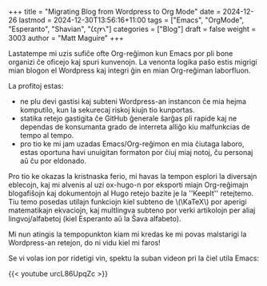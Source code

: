 +++
title = "Migrating Blog from Wordpress to Org Mode"
date = 2024-12-26
lastmod = 2024-12-30T13:56:16+11:00
tags = ["Emacs", "OrgMode", "Esperanto", "Shavian", "𐑖𐑱𐑝𐑾𐑯"]
categories = ["Blog"]
draft = false
weight = 3003
author = "Matt Maguire"
+++

Lastatempe mi uzis sufiĉe ofte Org-reĝimon kun Emacs por pli bone organizi ĉe oficejo kaj spuri kunvenojn. La venonta logika paŝo estis migrigi mian blogon el Wordpress kaj integri ĝin en mian Org-reĝiman laborfluon.

La profitoj estas:

-   ne plu devi gastisi kaj subteni Wordpress-an instancon ĉe mia hejma komputilo, kun la sekurecaj riskoj kiujn tio kunportas.
-   statika retejo gastigita ĉe GitHub ĝenerale ŝarĝas pli rapide kaj ne dependas de konsumanta grado de interreta alliĝo kiu malfunkcias de tempo al tempo.
-   pro tio ke mi jam uzadas Emacs/Org-reĝimon en mia ĉiutaga laboro, estas oportuna havi unuigitan formaton por ĉiuj miaj notoj, ĉu personaj aŭ ĉu por eldonado.

Pro tio ke okazas la kristnaska ferio, mi havas la tempon esplori la diversajn eblecojn, kaj mi alvenis al uzi ox-hugo-n por eksporti miajn Org-reĝimajn blogafiŝojn kaj dokumentojn al Hugo retejo bazite je la ''KeepIt'' retejtemo. Tiu temo posedas utilajn funkciojn kiel subteno de \\(\KaTeX\\) por aperigi matematikajn ekvaciojn, kaj multlingva subteno por verki artikolojn per aliaj lingvoj/alfabetoj (kiel Esperanto aŭ la Ŝava alfabeto).

Mi nun atingis la tempopunkton kiam mi kredas ke mi povas malstarigi la Wordpress-an retejon, do ni vidu kiel mi faros!

Se vi volas ion por ridetigi vin, spektu la suban videon pri la ĉiel utila Emacs:

{{< youtube urcL86UpqZc >}}
